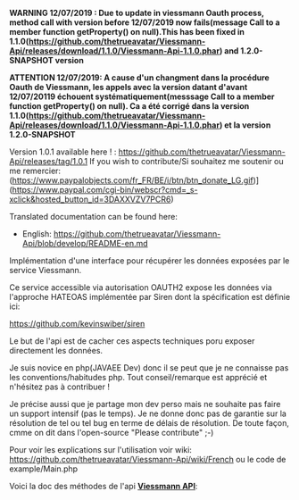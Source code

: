 

**WARNING 12/07/2019 : Due to update in viessmann Oauth process, method call with version before 12/07/2019 now fails(message  Call to a member function getProperty() on null).This has been fixed in 1.1.0(https://github.com/thetrueavatar/Viessmann-Api/releases/download/1.1.0/Viessmann-Api-1.1.0.phar) and 1.2.0-SNAPSHOT version**

**ATTENTION 12/07/2019: A cause d'un changment dans la procédure Oauth de Viessmann, les appels avec la version datant d'avant 12/07/20119 échouent systématiquement(messsage  Call to a member function getProperty() on null).  Ca a été corrigé dans la version 1.1.0(https://github.com/thetrueavatar/Viessmann-Api/releases/download/1.1.0/Viessmann-Api-1.1.0.phar) et la version 1.2.0-SNAPSHOT**

Version 1.0.1 available here ! : https://github.com/thetrueavatar/Viessmann-Api/releases/tag/1.0.1
If you wish to contribute/Si souhaitez me soutenir ou me remercier:(https://www.paypalobjects.com/fr_FR/BE/i/btn/btn_donate_LG.gif)](https://www.paypal.com/cgi-bin/webscr?cmd=_s-xclick&hosted_button_id=3DAXXVZV7PCR6)

Translated documentation can be found here:
- English: https://github.com/thetrueavatar/Viessmann-Api/blob/develop/README-en.md 

Implémentation d'une interface pour récupérer les données exposées par le service Viessmann.

Ce service accessible via autorisation OAUTH2 expose les données via l'approche HATEOAS implémentée par Siren dont la spécification est définie ici:

https://github.com/kevinswiber/siren

Le but de l'api est de cacher ces aspects techniques poru exposer directement les données.

Je suis novice en php(JAVAEE Dev) donc il se peut que je ne connaisse pas les conventions/habitudes php. Tout conseil/remarque est apprécié et n'hésitez pas à contribuer !

Je précise aussi que je partage mon dev perso mais ne souhaite pas faire un support intensif (pas le temps). Je ne donne donc pas de garantie sur la résolution de tel ou tel bug en terme de délais de résolution.
De toute façon, cmme on dit dans l'open-source "Please contribute" ;-)

Pour voir les explications sur l'utilisation voir wiki: https://github.com/thetrueavatar/Viessmann-Api/wiki/French ou le code de example/Main.php

Voici la doc des méthodes de l'api [**Viessmann API**](http://htmlpreview.github.com/?https://github.com/thetrueavatar/Viessmann-Api/blob/develop/docs/namespace-Viessmann.API.html):
